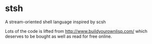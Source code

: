 # stsh
A stream-oriented shell language inspired by scsh

Lots of the code is lifted from http://www.buildyourownlisp.com/ which deserves to be bought as well as read for free online.
